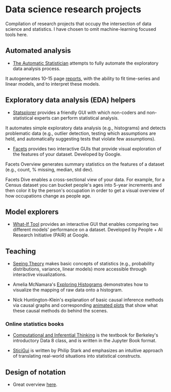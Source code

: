 # Data science research projects

Compilation of research projects that occupy the intersection of data science and statistics.  I have chosen to omit machine-learning focused tools here.

## Automated analysis

* [The Automatic Statistician](https://www.automaticstatistician.com/index/) attempts to fully automate the exploratory data analysis process. 

 It autogenerates 10-15 page [reports](https://www.automaticstatistician.com/examples/), with the ability to fit time-series and linear models, and to interpret these models.


## Exploratory data analysis (EDA) helpers

* [Statsplorer](https://hci.rwth-aachen.de/statsplorer) provides a friendly GUI with which non-coders and non-statistical experts can perform statistical analysis.

 It automates simple exploratory data analysis (e.g., histograms) and detects problematic data (e.g., outlier detection, testing which assumptions are held, and automatically suggesting tests that violate few assumptions).

* [Facets](https://github.com/PAIR-code/facets) provides two interactive GUIs that provide visual exploration of the features of your dataset.  Developed by Google.

 Facets Overview generates summary statistics on the features of a dataset (e.g., count, \% missing, median, std dev).  

 Facets Dive enables a cross-sectional view of your data.  For example, for a Census dataset you can bucket people's ages into 5-year increments and then color it by the person's occupation in order to get a visual overview of how occupations change as people age.

## Model explorers

* [What-If Tool](https://pair-code.github.io/what-if-tool/) provides an interactive GUI that enables comparing two different models' performance on a dataset.  Developed by People + AI Research Initiative (PAIR) at Google.


## Teaching

* [Seeing Theory](https://seeing-theory.brown.edu) makes basic concepts of statistics (e.g., probability distributions, variance, linear models) more accessible through interactive visualizations.

* Amelia McNamara's [Exploring Histograms](http://tinlizzie.org/histograms/) demonstrates how to visualize the mapping of raw data onto a histogram.

* Nick Huntington-Klein's explanation of basic causal inference methods via causal graphs and corresponding [animated plots](http://nickchk.com/causalgraphs.html) that show what these causal methods do behind the scenes.

### Online statistics books
* [Computational and Inferential Thinking](https://www.inferentialthinking.com/chapters/intro) is the textbook for Berkeley's introductory Data 8 class, and is written in the Jupyter Book format.

* [SticiGui](https://www.stat.berkeley.edu/~stark/SticiGui/) is written by Philip Stark and emphasizes an intuitive approach of translating real-world situations into statistical constructs.


## Design of notation
* Great overview [here](https://github.com/hypotext/notation).
